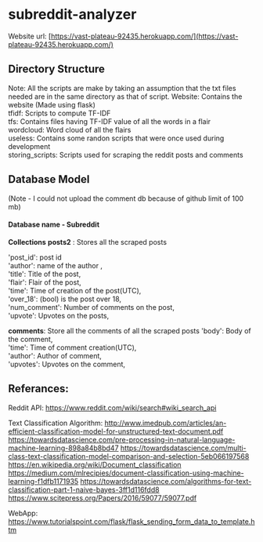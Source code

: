 
# subreddit-analyzer

Website url: [https://vast-plateau-92435.herokuapp.com/](https://vast-plateau-92435.herokuapp.com/)

## Directory Structure
Note: All the scripts are make by taking an assumption that the txt files needed are in the same directory as that of script.
Website: Contains the website (Made using flask) </br>
tfidf: Scripts to compute TF-IDF </br>
tfs: Contains files having TF-IDF value of all the words in a flair </br>
wordcloud: Word cloud of all the flairs </br>
useless: Contains some randon scripts that were once used during development </br>
storing_scripts: Scripts used for scraping the reddit posts and comments </br>


## Database Model
(Note - I could not upload the comment db because of github limit of 100 mb)
#### Database name - Subreddit

**Collections**
**posts2** : Stores all the scraped posts

'post_id': post id  </br>
'author': name of the author , </br>
'title': Title of the post, </br>
'flair': Flair of the post, </br>
'time': Time of creation of the post(UTC), </br>
'over_18': (bool) is the post over 18, </br>
'num_comment': Number of comments on the post, </br>
'upvote': Upvotes on the posts, </br>

**comments**: Store all the comments of all the scraped posts
'body': Body of the comment, </br>
'time': Time of comment creation(UTC), </br>
'author': Author of comment, </br>
'upvotes': Upvotes on the comment, </br>





## Referances:

Reddit API:
https://www.reddit.com/wiki/search#wiki_search_api

Text Classification Algorithm:
http://www.imedpub.com/articles/an-efficient-classification-model-for-unstructured-text-document.pdf
https://towardsdatascience.com/pre-processing-in-natural-language-machine-learning-898a84b8bd47
https://towardsdatascience.com/multi-class-text-classification-model-comparison-and-selection-5eb066197568
https://en.wikipedia.org/wiki/Document_classification
https://medium.com/mlrecipies/document-classification-using-machine-learning-f1dfb1171935
https://towardsdatascience.com/algorithms-for-text-classification-part-1-naive-bayes-3ff1d116fdd8
https://www.scitepress.org/Papers/2016/59077/59077.pdf

WebApp:
https://www.tutorialspoint.com/flask/flask_sending_form_data_to_template.htm
